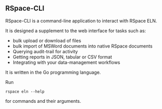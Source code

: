 ## RSpace-CLI

RSpace-CLI is a command-line application to interact with RSpace ELN.

It is designed a supplement to the web interface for tasks such as:

* bulk upload or download of files
* bulk import of MSWord documents into native RSpace documents
* Querying audit-trail for activity
* Getting reports in JSON, tabular or CSV format
* Integrating with your data-management workflows

It is written in the Go programming language.

Run

    rspace eln --help

for commands and their arguments.
